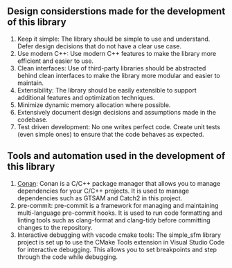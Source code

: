 ## Design considerstions made for the development of this library
1. Keep it simple: The library should be simple to use and understand. Defer design decisions that do not have a clear use case.
1. Use modern C++: Use modern C++ features to make the library more efficient and easier to use.
1. Clean interfaces: Use of third-party libraries should be abstracted behind clean interfaces to make the library more modular and easier to maintain.
1. Extensibility: The library should be easily extensible to support additional features and optimization techniques.
1. Minimize dynamic memory allocation where possible.
1. Extensively document design decisions and assumptions made in the codebase.
1. Test driven development: No one writes perfect code. Create unit tests (even simple ones) to ensure that the code behaves as expected.

## Tools and automation used in the development of this library
1. [Conan](https://conan.io/): Conan is a C/C++ package manager that allows you to manage dependencies for your C/C++ projects. It is used to manage dependencies such as GTSAM and Catch2 in this project.
1. pre-commit: pre-commit is a framework for managing and maintaining multi-language pre-commit hooks. It is used to run code formatting and linting tools such as clang-format and clang-tidy before committing changes to the repository.
1. Interactive debugging with vscode cmake tools: The simple_sfm library project is set up to use the CMake Tools extension in Visual Studio Code for interactive debugging. This allows you to set breakpoints and step through the code while debugging.
